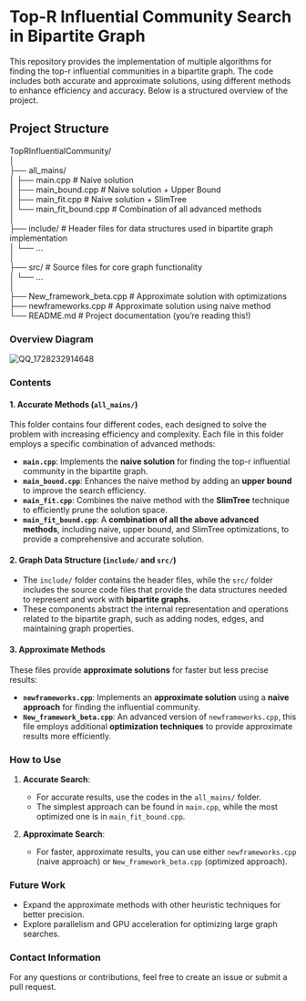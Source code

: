 # Top-R Influential Community Search in Bipartite Graph

This repository provides the implementation of multiple algorithms for finding the top-r influential communities in a bipartite graph. The code includes both accurate and approximate solutions, using different methods to enhance efficiency and accuracy. Below is a structured overview of the project.

## Project Structure
TopRInfluentialCommunity/  
│  
├── all_mains/  
│   ├── main.cpp                # Naive solution  
│   ├── main_bound.cpp          # Naive solution + Upper Bound  
│   ├── main_fit.cpp            # Naive solution + SlimTree  
│   └── main_fit_bound.cpp      # Combination of all advanced methods  
│  
├── include/                    # Header files for data structures used in bipartite graph implementation  
│   └── …  
│  
├── src/                        # Source files for core graph functionality  
│   └── …  
│  
├── New_framework_beta.cpp      # Approximate solution with optimizations  
├── newframeworks.cpp           # Approximate solution using naive method  
└── README.md                   # Project documentation (you’re reading this!)  
### Overview Diagram

![QQ_1728232914648](https://github.com/user-attachments/assets/de00018b-0d74-4369-88a8-277d7da94409)

### Contents

#### 1. **Accurate Methods** (`all_mains/`)

This folder contains four different codes, each designed to solve the problem with increasing efficiency and complexity. Each file in this folder employs a specific combination of advanced methods:

- **`main.cpp`**: Implements the **naive solution** for finding the top-r influential community in the bipartite graph.
- **`main_bound.cpp`**: Enhances the naive method by adding an **upper bound** to improve the search efficiency.
- **`main_fit.cpp`**: Combines the naive method with the **SlimTree** technique to efficiently prune the solution space.
- **`main_fit_bound.cpp`**: A **combination of all the above advanced methods**, including naive, upper bound, and SlimTree optimizations, to provide a comprehensive and accurate solution.

#### 2. **Graph Data Structure** (`include/` and `src/`)

- The `include/` folder contains the header files, while the `src/` folder includes the source code files that provide the data structures needed to represent and work with **bipartite graphs**.
- These components abstract the internal representation and operations related to the bipartite graph, such as adding nodes, edges, and maintaining graph properties.

#### 3. **Approximate Methods**

These files provide **approximate solutions** for faster but less precise results:

- **`newframeworks.cpp`**: Implements an **approximate solution** using a **naive approach** for finding the influential community.
- **`New_framework_beta.cpp`**: An advanced version of `newframeworks.cpp`, this file employs additional **optimization techniques** to provide approximate results more efficiently.

### How to Use

1. **Accurate Search**:
   - For accurate results, use the codes in the `all_mains/` folder.
   - The simplest approach can be found in `main.cpp`, while the most optimized one is in `main_fit_bound.cpp`.

2. **Approximate Search**:
   - For faster, approximate results, you can use either `newframeworks.cpp` (naive approach) or `New_framework_beta.cpp` (optimized approach).

### Future Work

- Expand the approximate methods with other heuristic techniques for better precision.
- Explore parallelism and GPU acceleration for optimizing large graph searches.

### Contact Information

For any questions or contributions, feel free to create an issue or submit a pull request.
